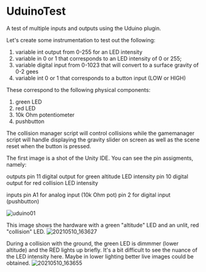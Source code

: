 # UduinoTest
 A test of multiple inputs and outputs using the Uduino plugin.

Let's create some instrumentation to test out the following:
1) variable int output from 0-255 for an LED intensity
2) variable in 0 or 1 that corresponds to an LED intensity of 0 or 255;
3) variable digital input from 0-1023 that will convert to a surface gravity of 0-2 gees
4) variable int 0 or 1 that corresponds to a button input (LOW or HIGH)

These correspond to the following physical components:

1) green LED
2) red LED
3) 10k Ohm potentiometer
4) pushbutton
 
The collision manager script will control collisions while the gamemanager script will handle
displaying the gravity slider on screen as well as the scene reset when the button is pressed.

The first image is a shot of the Unity IDE.  You can see the pin assigments, namely:

outputs
pin 11 digital output for green altitude LED intensity
pin 10 digital output for red collision LED intensity

inputs
pin A1 for analog input (10k Ohm pot)
pin 2 for digital input (pushbutton)

![uduino01](https://user-images.githubusercontent.com/74695555/117733531-f3582c80-b1ae-11eb-9936-f3979d3fdb53.png)

This image shows the hardware with a green "altitude" LED and an unlit, red "collision" LED.
![20210510_163627](https://user-images.githubusercontent.com/74695555/117733544-fa7f3a80-b1ae-11eb-9241-8291d92a8d90.jpg)

During a collision with the ground, the green LED is dimmmer (lower altitude) and the RED lights up briefly.  It's a bit difficult to see the nuance of the LED intensity here.  Maybe in lower lighting better live images could be obtained.
![20210510_163655](https://user-images.githubusercontent.com/74695555/117733548-fc48fe00-b1ae-11eb-9069-0fc60226b537.jpg)
